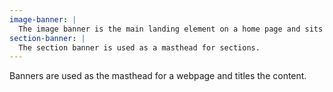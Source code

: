 ```yaml
---
image-banner: |
  The image banner is the main landing element on a home page and sits just below the header. It includes a Product Statement, a Value Proposition, and a Call-to-Action button.
section-banner: |
  The section banner is used as a masthead for sections.
---
```

Banners are used as the masthead for a webpage and titles the content.
